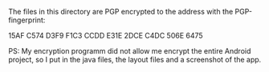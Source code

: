 The files in this directory are PGP encrypted to the address with the PGP-fingerprint:

15AF C574 D3F9 F1C3 CCDD  E31E 2DCE C4DC 506E 6475

PS: My encryption programm did not allow me encrypt the entire Android project, so I put in the java files, the layout files and a screenshot of the app.